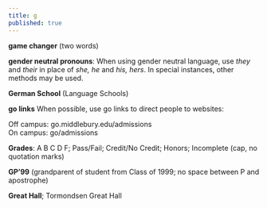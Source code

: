```yaml
---
title: g
published: true
---
```


**game changer** (two words)

**gender neutral pronouns**: When using gender neutral language, use _they_ and _their_ in place of _she, he_ and _his, hers_. In special instances, other methods may be used.

**German School** (Language Schools)

**go links** When possible, use go links to direct people to websites:

Off campus: go.middlebury.edu/admissions       
On campus: go/admissions

**Grades**: A B C D F; Pass/Fail; Credit/No Credit; Honors; Incomplete (cap, no quotation marks)

**GP’99** (grandparent of student from Class of 1999; no space between P and apostrophe)

**Great Hall**; Tormondsen Great Hall
